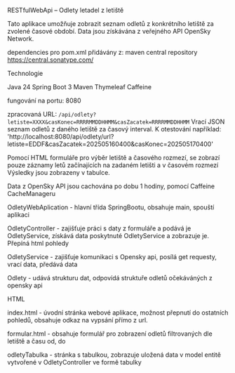 RESTfulWebApi – Odlety letadel z letiště

Tato aplikace umožňuje zobrazit seznam odletů z konkrétního letiště za zvolené časové období. Data jsou získávána z veřejného API OpenSky Network.

dependencies pro pom.xml přidávány z: maven central repository
https://central.sonatype.com/

Technologie

Java 24
Spring Boot 3
Maven
Thymeleaf
Caffeine

fungování na portu: 8080

zpracovaná URL: `/api/odlety?letiste=XXXX&casKonec=RRRRMMDDHHMM&casZacatek=RRRRMMDDHHMM`
Vrací JSON seznam odletů z daného letiště za časový interval.
K otestování například: 'http://localhost:8080/api/odlety/url?letiste=EDDF&casZacatek=202505160400&casKonec=202505170400'


Pomocí HTML formuláře pro výběr letiště a časového rozmezí, 
se zobrazí pouze záznamy letů začínajících na zadaném letišti a v časovém rozmezí
Výsledky jsou zobrazeny v tabulce.


Data z OpenSky API jsou cachována po dobu 1 hodiny, pomocí Caffeine CacheManageru

OdletyWebAplication - hlavní třída SpringBootu, obsahuje main, spouští aplikaci

OdletyController - zajišťuje práci s daty z formuláře a podává je OdletyService, získává data poskytnuté OdletyService a zobrazuje je.
Přepíná html pohledy

OdletyService - zajišťuje komunikaci s Opensky api, posílá get requesty, vrací data, předává data 

Odlety - udává strukturu dat, odpovídá struktuře odletů očekáváných z opensky api


HTML

index.html - úvodní stránka webové aplikace, možnost přepnutí do ostatních pohledů, obsahuje odkaz na vypsání přímo z url.

formular.html - obsahuje formulář pro zobrazení odletů filtrovaných dle letiště a času od, do

odletyTabulka - stránka s tabulkou, zobrazuje uložená data v model entitě vytvořené v OdletyController ve formě tabulky